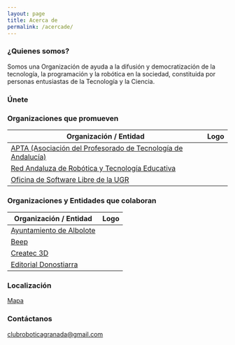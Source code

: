 ```yaml
---
layout: page
title: Acerca de
permalink: /acercade/
---
```


### ¿Quienes somos?
Somos una Organización de ayuda a la difusión y democratización de la tecnología, la programación y la robótica en la sociedad, constituida por personas entusiastas de la Tecnología y la Ciencia.
### Únete

### Organizaciones que promueven
Organización / Entidad | Logo
-- | --
 [APTA (Asociación del Profesorado de Tecnología de Andalucía)](https://aptandalucia.wordpress.com/)|
 [Red Andaluza de Robótica y Tecnología Educativa](http://roboticaytecnologia.org/)|
 [Oficina de Software Libre de la UGR](http://osl.ugr.es/) |

### Organizaciones y Entidades que colaboran
Organización / Entidad | Logo
-- | --
 [Ayuntamiento de Albolote](https://albolote.org/)|
 [Beep](https://www.beep.es/tienda-de-informatica/32471/granada)|
 [Createc 3D](https://createc3d.com/) |
 [Editorial Donostiarra](https://www.editorialdonostiarra.com/) |
### Localización
[Mapa](https://goo.gl/maps/apqiUdvcC9s)
### Contáctanos
[clubroboticagranada@gmail.com](mailto:clubroboticagranada@gmail.com)
